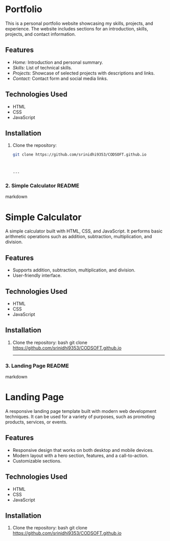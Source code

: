 # Portfolio

This is a personal portfolio website showcasing my skills, projects, and experience. The website includes sections for an introduction, skills, projects, and contact information.

## Features
- *Home:* Introduction and personal summary.
- *Skills:* List of technical skills.
- *Projects:* Showcase of selected projects with descriptions and links.
- *Contact:* Contact form and social media links.

## Technologies Used
- HTML
- CSS
- JavaScript

## Installation
1. Clone the repository:
   ```bash
   git clone https://github.com/srinidhi9353/CODSOFT.github.io



   ---

### 2. Simple Calculator README

markdown
# Simple Calculator

A simple calculator built with HTML, CSS, and JavaScript. It performs basic arithmetic operations such as addition, subtraction, multiplication, and division.

## Features
- Supports addition, subtraction, multiplication, and division.
- User-friendly interface.

## Technologies Used
- HTML
- CSS
- JavaScript

## Installation
1. Clone the repository:
   bash
   git clone https://github.com/srinidhi9353/CODSOFT.github.io

   ---

### 3. Landing Page README

markdown
# Landing Page

A responsive landing page template built with modern web development techniques. It can be used for a variety of purposes, such as promoting products, services, or events.

## Features
- Responsive design that works on both desktop and mobile devices.
- Modern layout with a hero section, features, and a call-to-action.
- Customizable sections.

## Technologies Used
- HTML
- CSS
- JavaScript

## Installation
1. Clone the repository:
   bash
   git clone https://github.com/srinidhi9353/CODSOFT.github.io
